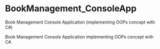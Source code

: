 # BookManagement_ConsoleApp
Book Management Console Application (implementing OOPs concept with C#)

Book Management Console Application implementing OOPs concept with C#.
